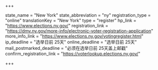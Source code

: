 +++

state_name = "New York"
state_abbreviation = "ny"
registration_type = "online"
translationKey = "New York"
type = "register"
hp_link = "https://www.elections.ny.gov/"
registration_link = "https://dmv.ny.gov/more-info/electronic-voter-registration-application"
more_info_link = "https://www.elections.ny.gov/votingregister.html"
ip_deadline = "选举日前 25天"
online_deadline = "选举日前 25天"
mail_postmarked_deadline = "必须在选举日前 25天盖上邮戳"
confirm_registration_link = "https://voterlookup.elections.ny.gov/"

+++